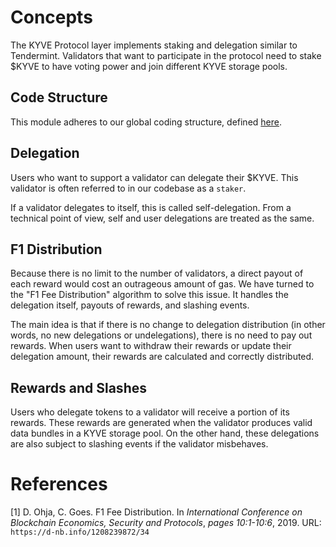 <!--
order: 1
-->

# Concepts

The KYVE Protocol layer implements staking and delegation similar to
Tendermint. Validators that want to participate in the protocol need to stake
$KYVE to have voting power and join different KYVE storage pools.

## Code Structure

This module adheres to our global coding structure, defined [here](../../../CodeStructure.md).

## Delegation

Users who want to support a validator can delegate their $KYVE. This validator
is often referred to in our codebase as a `staker`.

If a validator delegates to itself, this is called self-delegation. From a
technical point of view, self and user delegations are treated as the same.

## F1 Distribution

Because there is no limit to the number of validators, a direct payout of each
reward would cost an outrageous amount of gas. We have turned to the
"F1 Fee Distribution" algorithm to solve this issue. It handles the delegation
itself, payouts of rewards, and slashing events.

The main idea is that if there is no change to delegation distribution (in
other words, no new delegations or undelegations), there is no need to pay out
rewards. When users want to withdraw their rewards or update their
delegation amount, their rewards are calculated and correctly distributed.

## Rewards and Slashes

Users who delegate tokens to a validator will receive a portion of its rewards.
These rewards are generated when the validator produces valid data bundles in a
KYVE storage pool. On the other hand, these delegations are also subject to
slashing events if the validator misbehaves.

# References

[1] D. Ohja, C. Goes. F1 Fee Distribution. 
In *International Conference on Blockchain Economics, Security and Protocols*, *pages 10:1-10:6*, 2019. URL: `https://d-nb.info/1208239872/34`
